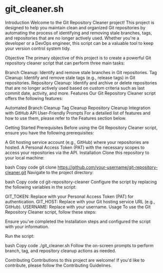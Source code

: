 # git_cleaner.sh
Introduction
Welcome to the Git Repository Cleaner project! This project is designed to help you maintain clean and organized Git repositories by automating the process of identifying and removing stale branches, tags, and repositories that are no longer actively used. Whether you're a developer or a DevOps engineer, this script can be a valuable tool to keep your version control system tidy.

Objective
The primary objective of this project is to create a powerful Git repository cleaner script that can perform three main tasks:

Branch Cleanup: Identify and remove stale branches in Git repositories.
Tag Cleanup: Identify and remove stale tags (e.g., release tags) in Git repositories.
Repository Cleanup: Identify and archive or delete repositories that are no longer actively used based on custom criteria such as last commit date, activity, and more.
Features
Our Git Repository Cleaner script offers the following features:

Automated Branch Cleanup
Tag Cleanup
Repository Cleanup
Integration with GitHub API
User-Friendly Prompts
For a detailed list of features and how to use them, please refer to the Features section below.

Getting Started
Prerequisites
Before using the Git Repository Cleaner script, ensure you have the following prerequisites:

A Git hosting service account (e.g., GitHub) where your repositories are hosted.
A Personal Access Token (PAT) with the necessary scopes to access your repositories via the API.
Installation
Clone this repository to your local machine:

bash
Copy code
git clone https://github.com/your-username/git-repository-cleaner.git
Navigate to the project directory:

bash
Copy code
cd git-repository-cleaner
Configure the script by replacing the following variables in the script:

GIT_TOKEN: Replace with your Personal Access Token (PAT) for authentication.
GIT_HOST: Replace with your Git hosting service URL (e.g., GitHub).
USERNAME: Replace with your username.
Usage
To use the Git Repository Cleaner script, follow these steps:

Ensure you've completed the Installation steps and configured the script with your information.

Run the script:

bash
Copy code
./git_cleaner.sh
Follow the on-screen prompts to perform branch, tag, and repository cleanup actions as needed.

Contributing
Contributions to this project are welcome! If you'd like to contribute, please follow the Contributing Guidelines.
